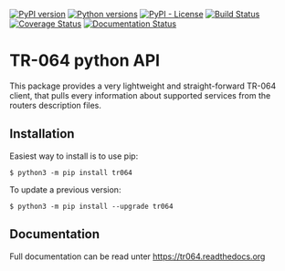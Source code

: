 [![PyPI version](https://img.shields.io/pypi/v/tr064.svg)](https://pypi.org/project/tr064)
[![Python versions](https://img.shields.io/pypi/pyversions/tr064.svg)](https://pypi.org/project/tr064)
[![PyPI - License](https://img.shields.io/pypi/l/tr064)](https://pypi.org/project/tr064)
[![Build Status](https://travis-ci.org/bfueldner/tr064.svg?branch=master)](https://travis-ci.org/bfueldner/tr064)
[![Coverage Status](https://coveralls.io/repos/github/bfueldner/tr064/badge.svg?branch=master)](https://coveralls.io/github/bfueldner/tr064?branch=master)
[![Documentation Status](https://readthedocs.org/projects/tr064/badge/?version=latest)](https://tr064.readthedocs.io/en/latest/?badge=latest)

# TR-064 python API

This package provides a very lightweight and straight-forward TR-064 client, that pulls every information about supported services from the routers description files.

## Installation

Easiest way to install is to use pip:

    $ python3 -m pip install tr064

To update a previous version:

    $ python3 -m pip install --upgrade tr064

## Documentation

Full documentation can be read unter https://tr064.readthedocs.org
